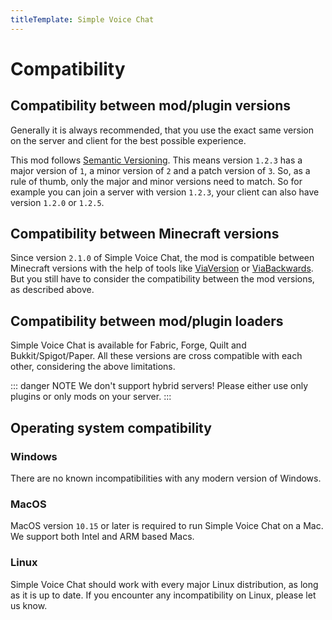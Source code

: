 ```yaml
---
titleTemplate: Simple Voice Chat
---
```


# Compatibility

## Compatibility between mod/plugin versions

Generally it is always recommended, that you use the exact same version on the server and client for the best possible experience.


This mod follows [Semantic Versioning](https://semver.org/).
This means version `1.2.3` has a major version of `1`, a minor version of `2` and a patch version of `3`.
So, as a rule of thumb, only the major and minor versions need to match.
So for example you can join a server with version `1.2.3`, your client can also have version `1.2.0` or `1.2.5`.

## Compatibility between Minecraft versions

Since version `2.1.0` of Simple Voice Chat, the mod is compatible between Minecraft versions with the help of tools like [ViaVersion](https://www.spigotmc.org/resources/viaversion.19254/) or [ViaBackwards](https://www.spigotmc.org/resources/viabackwards.27448/).
But you still have to consider the compatibility between the mod versions, as described above.

## Compatibility between mod/plugin loaders

Simple Voice Chat is available for Fabric, Forge, Quilt and Bukkit/Spigot/Paper.
All these versions are cross compatible with each other, considering the above limitations.

::: danger NOTE
We don't support hybrid servers! Please either use only plugins or only mods on your server.
:::

## Operating system compatibility

### Windows

There are no known incompatibilities with any modern version of Windows.

### MacOS

MacOS version `10.15` or later is required to run Simple Voice Chat on a Mac.
We support both Intel and ARM based Macs.

### Linux

Simple Voice Chat should work with every major Linux distribution, as long as it is up to date.
If you encounter any incompatibility on Linux, please let us know.
